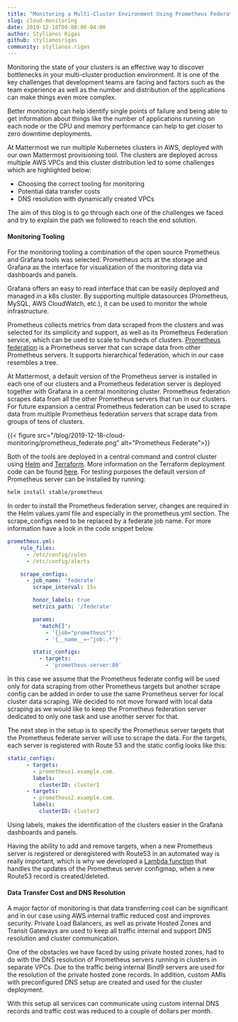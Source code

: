 ```yaml
---
title: "Monitoring a Multi-Cluster Environment Using Prometheus Federation and Grafana"
slug: cloud-monitoring
date: 2019-12-18T00:00:00-04:00
author: Stylianos Rigas
github: stylianosrigas
community: stylianos.rigas
---
```


Monitoring the state of your clusters is an effective way to discover bottlenecks in your multi-cluster production environment. It is one of the key challenges that development teams are facing and factors such as the team experience as well as the number and distribution of the applications can make things even more complex.

Better monitoring can help identify single points of failure and being able to get information about things like the number of applications running on each node or the CPU and memory performance can help to get closer to zero downtime deployments.

At Mattermost we run multiple Kubernetes clusters in AWS, deployed with our own Mattermost provisioning tool. The clusters are deployed across multiple AWS VPCs and this cluster distribution led to some challenges which are highlighted below:

- Choosing the correct tooling for monitoring
- Potential data transfer costs
- DNS resolution with dynamically created VPCs

The aim of this blog is to go through each one of the challenges we faced and try to explain the path we followed to reach the end solution.

#### Monitoring Tooling

For the monitoring tooling a combination of the open source Prometheus and Grafana tools was selected. Prometheus acts at the storage and Grafana as the interface for visualization of the monitoring data via dashboards and panels.

Grafana offers an easy to read interface that can be easily deployed and managed in a k8s cluster. By supporting multiple datasources (Prometheus, MySQL, AWS CloudWatch, etc.), it can be used to monitor the whole infrastructure.

Prometheus collects metrics from data scraped from the clusters and was selected for its simplicity and support, as well as its Prometheus Federation service, which can be used to scale to hundreds of clusters. [Prometheus federation](https://prometheus.io/docs/prometheus/latest/federation/) is a Prometheus server that can scrape data from other Prometheus servers. It supports hierarchical federation, which in our case resembles a tree.

At Mattermost, a default version of the Prometheus server is installed in each one of our clusters and a Prometheus federation server is deployed together with Grafana in a central monitoring cluster. Prometheus federation scrapes data from all the other Prometheus servers that run in our clusters. For future expansion a central Prometheus federation can be used to scrape data from multiple Prometheus federation servers that scrape data from groups of tens of clusters. 

{{< figure src="/blog/2019-12-18-cloud-monitoring/prometheus_federate.png" alt="Prometheus Federate">}}

Both of the tools are deployed in a central command and control cluster using [Helm](https://helm.sh/) and [Terraform](https://www.terraform.io/). More information on the Terraform deployment code can be found [here](https://github.com/mattermost/mattermost-cloud-monitoring/tree/master/terraform/aws/modules/cluster-post-installation). For testing purposes the default version of Prometheus server can be installed by running:

```bash
helm install stable/prometheus
```

In order to install the Prometheus federation server, changes are required in the Helm values.yaml file and especially in the prometheus.yml section. The scrape_configs need to be replaced by a federate job name. For more information have a look in the code snippet below.

```yaml
prometheus.yml:
    rule_files:
      - /etc/config/rules
      - /etc/config/alerts

    scrape_configs:
      - job_name: 'federate'
        scrape_interval: 15s

        honor_labels: true
        metrics_path: '/federate'

        params:
          'match[]':
            - '{job="prometheus"}'
            - '{__name__=~"job:.*"}'

        static_configs:
          - targets:
            - 'prometheus-server:80'
```

In this case we assume that the Prometheus federate config will be used only for data scraping from other Prometheus targets but another scrape config can be added in order to use the same Prometheus server for local cluster data scraping. We decided to not move forward with local data scraping as we would like to keep the Prometheus federation server dedicated to only one task and use another server for that.

The next step in the setup is to specify the Prometheus server targets that the Prometheus federate server will use to scrape the data. For the targets, each server is registered with Route 53 and the static config looks like this:

```yaml
static_configs:
      - targets:
        - prometheus1.example.com.
        labels:
          clusterID: cluster1
      - targets:
        - prometheus2.example.com.
        labels:
          clusterID: cluster2
```

Using labels, makes the identification of the clusters easier in the Grafana dashboards and panels.

Having the ability to add and remove targets, when a new Prometheus server is registered or deregistered with Route53 in an automated way is really important, which is why we developed a [Lambda function](https://github.com/mattermost/mattermost-cloud-monitoring/tree/master/prometheus-dns-registration-service) that handles the updates of the Prometheus server configmap, when a new Route53 record is created/deleted.

#### Data Transfer Cost and DNS Resolution

A major factor of monitoring is that data transferring cost can be significant and in our case using AWS internal traffic reduced cost and improves security. Private Load Balancers, as well as private Hosted Zones and Transit Gateways are used to keep all traffic internal and support DNS resolution and cluster communication.

One of the obstacles we have faced by using private hosted zones, had to do with the DNS resolution of Prometheus servers running in clusters in separate VPCs. Due to the traffic being internal Bind9 servers are used for the resolution of the private hosted zone records. In addition, custom AMIs with preconfigured DNS setup are created and used for the cluster deployment.

With this setup all services can communicate using custom internal DNS records and traffic cost was reduced to a couple of dollars per month.
